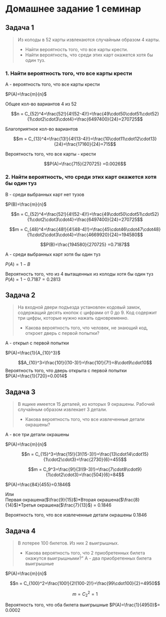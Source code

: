 
# Домашнее задание 1 семинар  

## Задача 1  
  
> Из колоды в 52 карты извлекаются случайным образом 4 карты.  
>
>- Найти вероятность того, что все карты крести.
>- Найти вероятность, что среди этих карт окажется хотя бы один туз.

### 1. Найти вероятность того, что все карты крести

A - вероятность того, что все карты крести

$P(A)=\frac{m}{n}$

Общее кол-во вариантов 4 из 52

$$n = С_{52}^4=\frac{52!}{4!(52-4)!}=\frac{49\cdot50\cdot51\cdot52}{1\cdot2\cdot3\cdot4}=\frac{6497400}{24}=270725$$

Благоприятное кол-во вариантов  

$$m = С_{13}^4=\frac{13!}{4!(13-4)!}=\frac{10\cdot11\cdot12\cdot13}{24}=\frac{17160}{24}=715$$

Вероятность того, что все карты - крести

$$P(A)=\frac{715}{270725} =0.0026$$

### 2. Найти вероятность, что среди этих карт окажется хотя бы один туз

B - среди выбранных карт нет тузов

$P(B)=\frac{m}{n}$

$$n = С_{52}^4=\frac{52!}{4!(52-4)!}=\frac{49\cdot50\cdot51\cdot52}{1\cdot2\cdot3\cdot4}=\frac{6497400}{24}=270725$$

$$m = С_{48}^4=\frac{48!}{4!(48-4)!}=\frac{45\cdot46\cdot47\cdot48}{1\cdot2\cdot3\cdot4}=\frac{4669920}{24}=194580$$

$$P(B)=\frac{194580}{270725} =0.7187$$

A - среди выбранных карт хотя бы один туз  

$P(А)=1-B$

Вероятность того, что из 4 вытащенных из колоды хотя бы один туз  
$P(А)=1-0.7187=0.2813$

## Задача 2

> На входной двери подъезда установлен кодовый замок, содержащий десять кнопок с цифрами от 0 до 9. Код содержит три цифры, которые нужно нажать одновременно.
>
>- Какова вероятность того, что человек, не знающий код, откроет дверь с первой попытки?

А - открыл с первой попытки

$P(A)=\frac{1}{A_{10}^3}$

$$A_{10}^3=\frac{10!}{(10-3)!}=\frac{10!}{7!}=8\cdot9\cdot10$$
Вероятность того, что дверь открыта с первой попытки  
$P(A)=\frac{1}{720}=0.0014$

## Задача 3

> В ящике имеется 15 деталей, из которых 9 окрашены. Рабочий случайным образом извлекает 3 детали.
>
>- Какова вероятность того, что все извлеченные детали окрашены?

A - все три детали окрашены

$P(A)=\frac{m}{n}$

$$n = С_{15}^3=\frac{15!}{3!(15-3)!}=\frac{13\cdot14\cdot15}{1\cdot2\cdot3}=\frac{2730}{6}=455$$

$$m = С_9^3=\frac{9!}{3!(9-3)!}=\frac{7\cdot8\cdot9}{1\cdot2\cdot3}=\frac{504}{6}=84$$

$P(A)=\frac{84}{455}=0.1846$

Или  
Первая окрашена($\frac{9}{15}$)\*Вторая окрашена($\frac{8}{14}$)\*Третья окрашена($\frac{7}{13}$) = 0.1846

Вероятность того, что все извлеченные детали окрашены 0.1846

## Задача 4

> В лотерее 100 билетов. Из них 2 выигрышных.
>
>- Какова вероятность того, что 2 приобретенных билета окажутся выигрышными?"
А - два приобретенных билета выигрышные

$P(A)=\frac{m}{n}$

$$n = C_{100}^2=\frac{100!}{2!(100-2)!}=\frac{99\cdot100}{2}=4950$$

$$m = C_2^2 = 1$$

Вероятность того, что оба билета выигрышные $P(A)=\frac{1}{4950}$= 0.0002
